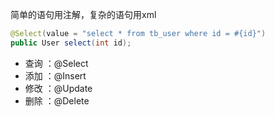 简单的语句用注解，复杂的语句用xml
```java
@Select(value = "select * from tb_user where id = #{id}")
public User select(int id);
```

-   查询 ：@Select
-   添加 ：@Insert
-   修改 ：@Update
-   删除 ：@Delete